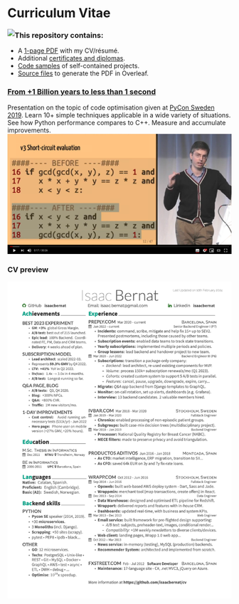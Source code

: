# Curriculum Vitae

<div><img align="left" src="https://github-readme-stats.vercel.app/api?username=isaacbernat&count_private=true&show_icons=true&theme=transparent&number_format=long&hide=contribs"/></div>

### This repository contains:
- A [1-page PDF](https://github.com/isaacbernat/cv/raw/master/cv.pdf) with my CV/résumé.
- Additional [certificates and diplomas](https://github.com/isaacbernat/cv/tree/master/certificates).
- [Code samples](https://github.com/isaacbernat/cv/tree/master/samples) of self-contained projects.
- [Source files](https://github.com/isaacbernat/cv/tree/master/src) to generate the PDF in Overleaf.

### [From +1 Billion years to less than 1 second](https://github.com/isaacbernat/presentations/tree/master/optimise)

Presentation on the topic of code optimisation given at [PyCon Sweden 2019](https://pyvideo.org/speaker/isaac-bernat.html). Learn 10+ simple techniques applicable in a wide variety of situations. See how Python performance compares to C++. Measure and accumulate improvements.
[![YouTube link to the talk](https://raw.githubusercontent.com/isaacbernat/presentations/master/optimise/images/video_preview_with_play_button.png "YouTube link to the talk")](https://youtu.be/asZ0SDTKqvM)

### CV preview
[![CV preview](https://github.com/isaacbernat/cv/blob/master/src/cv.png)](https://github.com/isaacbernat/cv/blob/master/cv.pdf)
